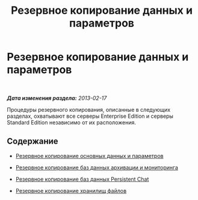 ﻿---
title: Резервное копирование данных и параметров
TOCTitle: Резервное копирование данных и параметров
ms:assetid: 21d07888-3dd0-4c17-8a11-34df83a864a5
ms:mtpsurl: https://technet.microsoft.com/ru-ru/library/Hh202168(v=OCS.15)
ms:contentKeyID: 52058194
ms.date: 05/19/2016
mtps_version: v=OCS.15
ms.translationtype: HT
---

# Резервное копирование данных и параметров

 

_**Дата изменения раздела:** 2013-02-17_

Процедуры резервного копирования, описанные в следующих разделах, охватывают все серверы Enterprise Edition и серверы Standard Edition независимо от их расположения.

## Содержание

  - [Резервное копирование основных данных и параметров](lync-server-2013-backing-up-core-data-and-settings.md)

  - [Резервное копирование баз данных архивации и мониторинга](lync-server-2013-backing-up-archiving-and-monitoring-databases.md)

  - [Резервное копирование баз данных Persistent Chat](lync-server-2013-backing-up-persistent-chat-databases.md)

  - [Резервное копирование хранилищ файлов](lync-server-2013-backing-up-file-stores.md)

